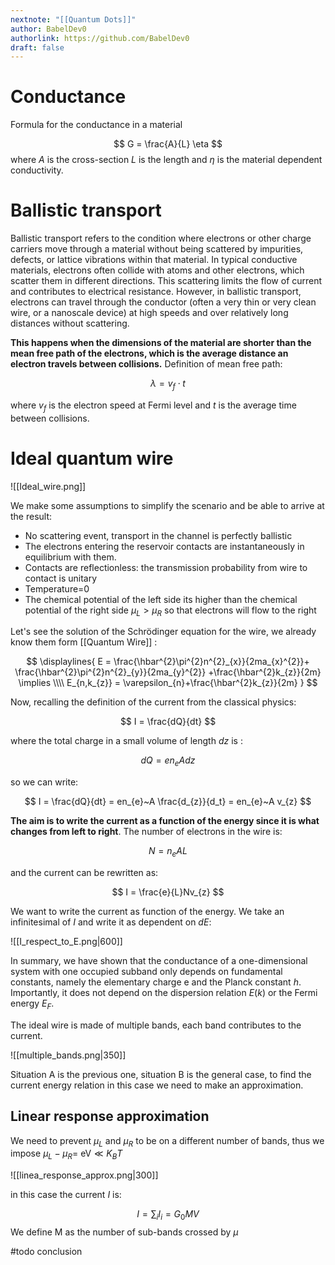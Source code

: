 ```yaml
---
nextnote: "[[Quantum Dots]]"
author: BabelDev0
authorlink: https://github.com/BabelDev0
draft: false
---
```

# Conductance

Formula for the conductance in a material


$$
G = \frac{A}{L} \eta
$$
where $A$ is the cross-section $L$ is the length and $\eta$ is the material dependent conductivity.

# Ballistic transport

Ballistic transport refers to the condition where electrons or other charge carriers move through a material without being scattered by impurities, defects, or lattice vibrations within that material. In typical conductive materials, electrons often collide with atoms and other electrons, which scatter them in different directions. This scattering limits the flow of current and contributes to electrical resistance. However, in ballistic transport, electrons can travel through the conductor (often a very thin or very clean wire, or a nanoscale device) at high speeds and over relatively long distances without scattering. 

**This happens when the dimensions of the material are shorter than the mean free path of the electrons, which is the average distance an electron travels between collisions.** Definition of mean free path:

$$
\lambda = v_{f}\cdot t
$$

where $v_f$ is the electron speed at Fermi level and $t$ is the average time between collisions.

# Ideal quantum wire

![[Ideal_wire.png]]

We make some assumptions to simplify the scenario and be able to arrive at the result:

- No scattering event, transport in the channel is perfectly ballistic
- The electrons entering the reservoir contacts are instantaneously in equilibrium with them.
- Contacts are reflectionless: the transmission probability from wire to contact is unitary
- Temperature=0
- The chemical potential of the left side its higher than the chemical potential of the right side $\mu_{L} > \mu_{R}$ so that electrons will flow to the right

Let's see the solution of the Schrödinger equation for the wire, we already know them form [[Quantum Wire]] :

$$
\displaylines{
E = \frac{\hbar^{2}\pi^{2}n^{2}_{x}}{2ma_{x}^{2}}+
\frac{\hbar^{2}\pi^{2}n^{2}_{y}}{2ma_{y}^{2}}
+\frac{\hbar^{2}k_{z}}{2m} \implies
\\\\
E_{n,k_{z}} = \varepsilon_{n}+\frac{\hbar^{2}k_{z}}{2m}
}
$$

Now, recalling the definition of the current from the classical physics:

$$
I = \frac{dQ}{dt}
$$

where the total charge in a small volume of length $dz$ is :

$$
dQ = en_{e}Adz
$$

so we can write:

$$
I = \frac{dQ}{dt} = en_{e}~A \frac{d_{z}}{d_t} = en_{e}~A v_{z}
$$

**The aim is to write the current as a function of the energy since it is what changes from left to right**. The number of electrons in the wire is:

$$
N = n_{e}AL
$$

and the current can be rewritten as:

$$
I = \frac{e}{L}Nv_{z}
$$

We want to write the current as function of the energy. We take an infinitesimal of $I$ and write it as dependent on $dE$:

![[I_respect_to_E.png|600]]

In summary, we have shown that the conductance of a one-dimensional system with one occupied subband only depends on fundamental constants, namely the elementary charge e and the Planck constant $h$. Importantly, it does not depend on the dispersion relation $E(k)$ or the Fermi energy $E_F$.

The ideal wire is made of multiple bands, each band contributes to the current.

![[multiple_bands.png|350]]

Situation A is the previous one, situation B is the general case, to find the current energy relation in this case we need to make an approximation.

## Linear response approximation

We need to prevent $\mu_{L}$ and $\mu_{R}$ to be on a different number of bands, thus we impose $\mu_{L}-\mu_{R}= ~\text{eV} \ll K_{B}T$

![[linea_response_approx.png|300]]

in this case the current $I$ is:


$$
I = \sum_{i} I_{i} = G_{0}MV
$$
We define M as the number of sub-bands crossed by $\mu$

#todo conclusion
















